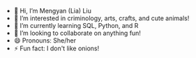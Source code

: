 - 👋 Hi, I’m Mengyan (Lia) Liu
- 👀 I’m interested in criminology, arts, crafts, and cute animals!
- 🌱 I’m currently learning SQL, Python, and R
- 💞️ I’m looking to collaborate on anything fun! 
- 😄 Pronouns: She/her
- ⚡ Fun fact: I don't like onions! 

<!---
liacorvere/liacorvere is a ✨ special ✨ repository because its `README.md` (this file) appears on your GitHub profile.
You can click the Preview link to take a look at your changes.
--->
